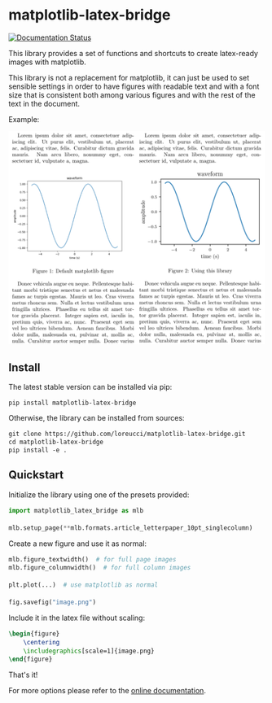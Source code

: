 # matplotlib-latex-bridge

[![Documentation Status](https://readthedocs.org/projects/matplotlib-latex-bridge/badge/?version=latest)](https://matplotlib-latex-bridge.readthedocs.io/en/latest/?badge=latest)

This library provides a set of functions and shortcuts to create latex-ready images with matplotlib.

This library is not a replacement for matplotlib, it can just be used to set sensible settings in order to have figures with readable text and with a font size that is consistent both among various figures and with the rest of the text in the document.

Example:

![example](https://github.com/loreucci/matplotlib-latex-bridge/raw/master/mlb-example.png)


## Install

The latest stable version can be installed via pip:

```commandline
pip install matplotlib-latex-bridge
```

Otherwise, the library can be installed from sources:

```commandline
git clone https://github.com/loreucci/matplotlib-latex-bridge.git
cd matplotlib-latex-bridge
pip install -e .
```

## Quickstart

Initialize the library using one of the presets provided:

```python
import matplotlib_latex_bridge as mlb

mlb.setup_page(**mlb.formats.article_letterpaper_10pt_singlecolumn)
```
Create a new figure and use it as normal:
```python
mlb.figure_textwidth()  # for full page images
mlb.figure_columnwidth()  # for full column images

plt.plot(...)  # use matplotlib as normal

fig.savefig("image.png")
```
Include it in the latex file without scaling:
```latex
\begin{figure}
    \centering
    \includegraphics[scale=1]{image.png}
\end{figure}
```
That's it!

For more options please refer to the [online documentation](https://matplotlib-latex-bridge.readthedocs.io).